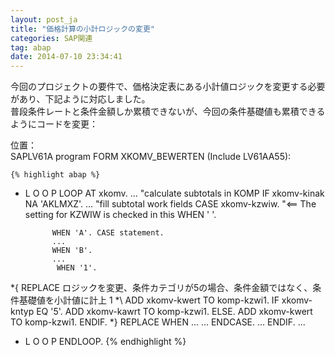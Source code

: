 ```yaml
---
layout: post_ja
title: "価格計算の小計ロジックの変更"
categories: SAP関連
tag: abap
date: 2014-07-10 23:34:41
---
```



今回のプロジェクトの要件で、価格決定表にある小計値ロジックを変更する必要があり、下記ように対応しました。<br/>
普段条件レートと条件金額しか累積できないが、今回の条件基礎値も累積できるようにコードを変更：

位置：<br/>
SAPLV61A program  FORM XKOMV_BEWERTEN (Include LV61AA55):

	{% highlight abap %}
* L O O P
LOOP AT xkomv.
	...
	"calculate subtotals in KOMP
	IF xkomv-kinak NA 'AKLMXZ'.
		...
		"fill subtotal work fields
		CASE xkomv-kzwiw.        "<== The setting for KZWIW is checked in this
			WHEN ' '.                  
			
			WHEN 'A'. CASE statement.
			...
			WHEN 'B'.
			...
			 WHEN '1'.
*{   REPLACE        ロジックを変更、条件カテゴリが5の場合、条件金額ではなく、条件基礎値を小計値に計上                                        1
*\          ADD xkomv-kwert TO komp-kzwi1.
		  IF xkomv-kntyp EQ '5'.
			ADD xkomv-kawrt TO komp-kzwi1.
		  ELSE.
			ADD xkomv-kwert TO komp-kzwi1.
		  ENDIF.
*}   REPLACE
			WHEN ...
			...
		ENDCASE.
		...
	ENDIF.
	...
* L O O P
ENDLOOP.
  {% endhighlight %}
